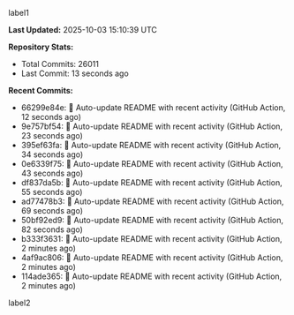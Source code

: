
label1 
<!-- ACTIVITY_START -->
**Last Updated:** 2025-10-03 15:10:39 UTC

**Repository Stats:**
- Total Commits: 26011
- Last Commit: 13 seconds ago

**Recent Commits:**
- 66299e84e: 🤖 Auto-update README with recent activity (GitHub Action, 12 seconds ago)
- 9e757bf54: 🤖 Auto-update README with recent activity (GitHub Action, 23 seconds ago)
- 395ef63fa: 🤖 Auto-update README with recent activity (GitHub Action, 34 seconds ago)
- 0e6339f75: 🤖 Auto-update README with recent activity (GitHub Action, 43 seconds ago)
- df837da5b: 🤖 Auto-update README with recent activity (GitHub Action, 55 seconds ago)
- ad77478b3: 🤖 Auto-update README with recent activity (GitHub Action, 69 seconds ago)
- 50bf92ed9: 🤖 Auto-update README with recent activity (GitHub Action, 82 seconds ago)
- b333f3631: 🤖 Auto-update README with recent activity (GitHub Action, 2 minutes ago)
- 4af9ac806: 🤖 Auto-update README with recent activity (GitHub Action, 2 minutes ago)
- 114ade365: 🤖 Auto-update README with recent activity (GitHub Action, 2 minutes ago)
<!-- ACTIVITY_END -->

label2
